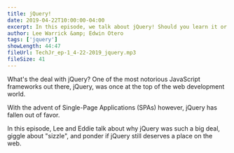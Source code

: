 ```yaml
---
title: jQuery!
date: 2019-04-22T10:00:00-04:00
excerpt: In this episode, we talk about jQuery! Should you learn it or should we pronouce jQuery and let it rest in peace?
author: Lee Warrick &amp; Edwin Otero
tags: ['jquery']
showLength: 44:47
fileUrl: TechJr_ep-1_4-22-2019_jquery.mp3
fileSize: 41
---
```


What's the deal with jQuery? One of the most notorious JavaScript frameworks out there, jQuery, was once at the top of the web development world.

With the advent of Single-Page Applications (SPAs) however, jQuery has fallen out of favor.

In this episode, Lee and Eddie talk about why jQuery was such a big deal, giggle about "sizzle", and ponder if jQuery still deserves a place on the web.